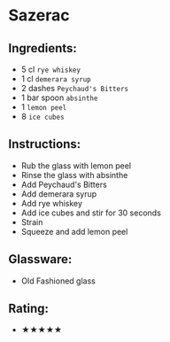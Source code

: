 # Sazerac

## Ingredients:
- 5 cl `rye whiskey`
- 1 cl `demerara syrup`
- 2 dashes `Peychaud's Bitters`
- 1 bar spoon `absinthe`
- 1 `lemon peel`
- 8 `ice cubes`

## Instructions:
- Rub the glass with lemon peel
- Rinse the glass with absinthe
- Add Peychaud's Bitters
- Add demerara syrup
- Add rye whiskey
- Add ice cubes and stir for 30 seconds
- Strain
- Squeeze and add lemon peel

## Glassware:
- Old Fashioned glass

## Rating:
- ★★★★★